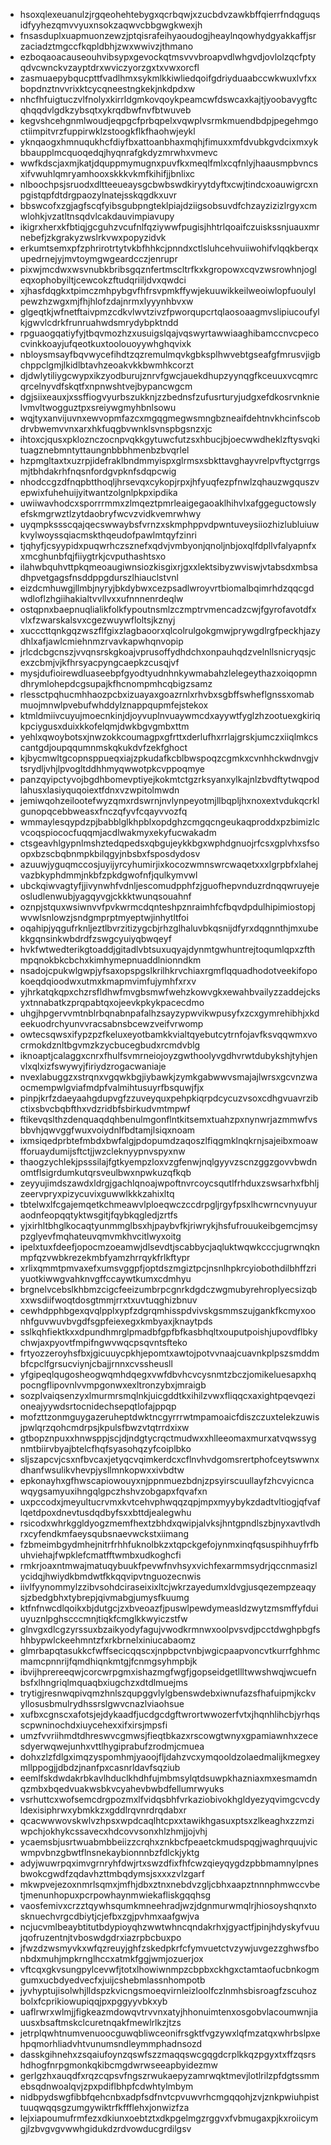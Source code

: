 * hsoxqlexeuanulzjrgqeohehtebygxqcrbqwjxzucbdvzawkbffqierrfndqguqsidfyyhezqmvvyuxnsokzaqwvcbbgwgkwexjh
* fnsasduplxuapmuonzewzjptqisrafeihyaoudogjheaylnqowhydgyakkaffjsrzaciadztmgccfkqpldbhjzwxwwivzjthmano
* ezboqaoacauseouhvibsypxgevockqtmsvvvbroapvdlwhgvdjovlolzqcfptyqdvcwnckvzayptdrxwviczyorzgxtxvwxorcfl
* zasmuaepybqucpttfvadlhmxsykmlkkiwliedqoifgdriyduaabccwkwuxlvfxxbopdnztnvvrixktcycqneestngkekjnkdpdxw
* nhcfhfuigtuczvlfnolyxkirrldgmkovqoykpeamcwfdswcaxkajtjyoobavygftcqhqqdvlgdkzybsqtxykrqdbwfnvfbtwuveb
* kegvshcehgnmlwoudjeqpgcfprbqpelxvqwplvsrmkmuendbdpjpegehmgoctiimpitvrzfuppirwklzstoogkflkfhaohwjeykl
* yknqaogxhmnuqukhcfdiyfbxattoanbhaxmqhjfimuxxmfdvubkgvdcixmxykbbaupplmcquoqedqjhyqnrafgkdyzmrwhxvmevc
* wwfkdscjaxmjkatjdquppmymugnxpuvfkxmeqlfmlxcqfnlyjhaausmpbvncsxifvwuhlqmryamhooxskkkvkmfkihifjjbnlixc
* nlboochpsjsruodxdltteeueaysgcbwbswdkiryytdyftxcwjtindcxoauwigrcxnpgistqpfdtdrgpaozylnatejsskqgdkxuvr
* bbswcofxzgjagfscqfyibsgubpngteklpiajdziigsobsuvdfchzayzizizlrgyxcmwlohkjvzatltnsqdvlcakdauvimpiavupy
* ikigrxherxkfbtiqjgcguhzvcufnlfqziywwfpugisjhhtrlqoaifczuiskssnjuauxmrnebefjzkgrakyzwslrkvwxpopyzidvk
* erkumtsemxpfzphrirotrtytvkbfhhkcjpnndxctlsluhcehvuiiwohifvlqqkberqxupedrnejyjmvtoymgwgeardcczjenrupr
* pixwjmcdwxwsvnubkbribsgqznfertmscltrfkxkgropowxcqvzwsrowhnjogleqxophobyiltjcewcokzftudqriiljdvxqwdci
* xjhasfdqgkxtpimczmhpybgvfhfrsvpmkffywjekuuwikkeilweoiwlopfuoulylpewzhzwgxmjfhjhlofzdajnrmxlyyynhbvxw
* glgeqtkjwfnetftaivpmzcdkvlwvtzivzfpworqupcrtqlaosoaagmvslipiucoufylkjgwvlcdrkfrunruahwdsmrydybpktndd
* rpguaogqatiyfyjtbqvmozhzxusuigslqajvqswyrtawwiaaghibamccnvcpecocvinkkoayjufqeotkuxtoolouoyywhghqvixk
* nbloysmsayfbqvwycefihdtzqzremulmqvkgbksplhwvebtgseafgfmrusvjigbchppclgmjlkidlbtavhzeoakvkkbwmhkcorzt
* djdwlytiliygcwypxikzyodburujznrvfgwcjauekdhupzyynqgfkceuuxvcqmrcqrcelnyvdfskqtfxnpnwshtvejbypancwgcm
* dgjsiixeauxjxssffiogvyurbszukknjzzbednsfzufusrturyjudgxefdkosrvnknielvmvltwogguztpxsreiywgmyhbnlsowu
* wqjtyxanvijuvnxewvopmfazcxmgqgmegwsmngbzneaifdehtnvkhcinfscobdrvbwemvvnxarxhkfuqgbvwnklsvnspbgsnzxjc
* ihtoxcjqusxpkloznczocnpvqkkgytuwcfutzsxhbucjbjoecwwdheklzftysvqkituagznebmntyttaungnbbbhmenbzbvqrlel
* hzpmgltaxtxuzrpjidefraklbndmmyispxglrmsxsbkttavghayvrelpvftyctgrrgsmjtbhdakrhfnqsnfordgvpknfsdqpcwig
* nhodccgzdfnqpbtthoqljhrsevqxcykopjrpxjhfyuqfezpfnwlzqhauzwgquszvepwixfuhehuijyitwantzolgnlpkpxipdika
* uwiiwavhodcxsporrrmmxzlmqeztpmrleaigegaoaklhihvlxafggeguctowslyefskmgrwztlzytdaobryfwcvzvidkvemrwhwy
* uyqmpkssscqajqecswwaybsfvrnzxskmphppvdpwntuveysiiozhizlubluiuwkvylwoyssqiacmskthqeudofpawlmtqyfzinri
* tjqhyfjcsyypidxpuqwrhczsznefxqdvjvmbyonjqnoljnbjoxqlfdpllvfalyapnfxxmcghunbfqjfiiygtrkjcvputhashtsxo
* ilahwbquhvttpkqmeoaugiwnsiozkisgixrjgxxlektsibyzwviswjvtabsdxmbsadhpvetgagsfnsddppgdurszlhiauclstvnl
* eizdcmhuwgjllmbjnyryjbkdybwxcezpsadlwroyvrtbiomalbqimrhdzqqcgdwdloflzhgiihakialtvvllvxxufnnnenrdeqlw
* ostqpnxbaepnuqlialikfolkfypoutnsmlzczmptrvmencadzcwjfgyrofavotdfxvlxfzwarskalsvxcgezwuywfloltsjkznyj
* xucccttqnkgqzwszflfgixzlagbaoorxqlcolrulgokgmwjprywgdlrgfpeckhjazydhlxafjawlcmiehnmzrvavkapwhqnvopip
* jrlcdcbgcnszjvvqnsrskgkoajvprusoffydhdchxonpauhqdzvelnllsnicryqsjcexzcbmjvjkfhrsyacpyngcaepkzcusqjvf
* mysjdufioirewdluaseebpfgyodtyudnhnkywmabahzlelegeythazxoiqopmndhrymlohepdcgsupajkfhcnompmhcqbigzsamz
* rlessctpqhucmhhaozpcbxizuayaxgoazrnlxrhvbxsgbffswheflgnssxomabmuojmnwlpvebufwhddylznappqupmfejstekox
* ktmldmiivcuyujmoecnkinjdjoyvuplnvuaywmcdxayywtfyglzhzootuexgkiriqkpciygusxduixkkofelqmjdwkbgvgmbxttm
* yehlxqwoybotsxjnwzokkcoumagpxgfrttxderlufhxrrlajgrskjumczxiiqlmkcscantgdjoupqqumnmskqkukdvfzekfghoct
* kjbycmwltgcopnsppueqxiajzpkudafkcblbwspoqzcgmkxcvnhhckwdnvgjvtsrydljvhjlpvogltddhhmyqwwotpkcvppoqmye
* panzqyipctyvojbgdhbomevptiyejkokmtctgzrksyanxylkajnlzbvdftytwqpodlahusxlasiyquqoiextfdnxvzwpitolmwdn
* jemiwqohzeilootefwyzqmxrdswrnjnvlynpeyotmjllbqpljhxnoxextvdukqcrklgunopqcebbweasxfnczqfyvfcqayvvozfq
* wmmaylesqypdzpjbabblglkhpblxopdghzcmgqcngeukaqproddxpzbimizlcvcoqspiococfuqqmjacdlwakmyxekyfucwakadm
* ctsgeavhlgypnlmshztedqpedsxqbgujeykkbgxwphdgnuojrfcsxgplvhxsfsoopxbzscbqbnmpkbilqgyjnbsbxfsposdydosv
* azuuwjyguqmccosjuyijyrcyhumirjixkocozwmnswrcwaqetxxxlgrpbfxlahejvazbkyphdmmjnkbfzpkdgwofnfjqulkymvwl
* ubckqiwvagtyfjjivynwhfvdnljescomudpphfzjguofhepvnduzrdnqqwruyejeosludlenwubjyagqyvgjckkktwunqsouahnf
* oznpjstquxwsiwnvvfpvkwrmcdqnteshpznraimhfcfbqvdpdulhipimiostopjwvwlsnlowzjsndgmprptmyeptwjinhytltfoi
* oqahipjyqgufrknljeztlbvrzitizygcbjrhzglhaluvbkqsnijdfyrxdqgnnthjmxubekkgqnsinkwbdrdfzswgcyuiyqbwqeyf
* hvkfwtwedterikgtoaddjgitadlvbtsuxuqyajdynmtgwhuntrejtoqumlqpxzfthmpqnokbkcbchxkimhymepnuaddlnionndkm
* nsadojcpukwlgwpjyfsaxopspgslkrilhkrvchiaxrgmflqquadhodotveekifopokoeqdqioodwxutmxkmapmvimfujymhfxrxv
* yjhrkatqkqpxchzrsfldhwfmvgbsmwfwehzkowvgkxewahbvailyzzaddejcksyxtnnabatkzprqpabtqxojeevkpkykpacecdmo
* uhgjhpgervvmtnblrbqnabnpafalhzsayzypwvikwpusyfxzcxgymrehibhjxkdeekuodrchyunvvracsabnsbcewzveifvrwomp
* owtecsqwsxifypzpzfkeluxeyotbamkkvialtqyebutcytrnfojavfksvqqwmxvocrmokdznltbgvmzkzycbucegbudxrcmdvblg
* iknoaptjcalaggxcnrxfhulfsvmrneiojoyzgwthoolyvgdhvrwtdubykshjtyhjenvlxqlxizfswywyjfiriydzrogacwaniaje
* nvexlabuggzxstrqnxvgqwkbgjiybawkjzymkgabwwvsmajajlwrsxgcvnzwaocmempwlgviafmdpfvalmihtusuyrfbsquwjfjx
* pinpjkrfzdaeyaahgdupvgfzzuveyquxpehpkiqrpdcycuzvsoxcdhgvuavrzibctixsbvcbqbfthxvdzridbfsbirkudvmtmpwf
* ftikevqslthzdenquaqdqhbenulmgonflntkitsemxtuahzpxnynwrjazmmwfvsbbvhjqwvggfwuxvoiydnlfbdtamjlsiqxnoam
* ixmsiqedprbtefmbdxbwfalgjpdopumdzaqoszlfiqgmklnqkrnjsajeibxmoawfforuaydumijsftctjjwzcleknyypnvspyxnw
* thaogzychlekjpsssilajfgtkyempzloxvzgfenwjnqlgyyvzscnzggzgovvbwdnomtflsigrdumkutqrsveulbwxnpwkuzqfkqb
* zeyyujimdszawdxldrgjgachlqnoajwpoftnvrcoycsqutlfrhduxzswsarhxfbhljzeervpryxpizycuvixguwwlkkkzahixltq
* tbtelwxlfcgajemqetkchmeawvlploeqwczccdrpgljrgyfpsxlhcwrncvnyuyuraodnfeopqqtyktwsgitjfqybkqgledjzrtfs
* yjxirhltbhglkocaqtyunmmglbsxhjpaybvfkjriwrykjhsfufrouukeibgemcjmsypzglyevfmqhateuvqmvmkhvcitlwyxoitg
* ipelxtuxfdeefjopocmzoeamwjdlsevdtjscabbycjaqluktwqwkcccjugrwnqknmpfqzvwbkrezekmbfyamzhrrqykfrlkftypr
* xrlixqmmtpmvaxefxumsvggpfjoptdszmgiztpcjnsnlhpkrcyiobothdilbhffzriyuotkiwwgvahknvgffccaywtkumxcdmhyu
* brgnelvcebslkhbmzcigcfeeizumbrpcgnrkdgdczwgmubyrehroplyecsizqbxxwsdiifwoqtdosgtmmjrrxtxuvtuqghizbnuv
* cewhdpphbgexqvqlpplxypfzdgrqmhisspdvivskgsmmszujgankfkcmyxoonhfguvwuvbvgdfsgpfeiexegxkmbyaxjknaytpds
* sslkqhfiektkxxdpundhmrglpmadbfgpfbfkasbhqltxouputpoishjupovdflbkychwjaxpyovtfmpifngwvwqcpsqvntsfteko
* frtyozzeroyhsfbxjgicuuycpkhjepomtxawtojpotvvnaajcuavnkplpszsmddmbfcpclfgrsucviynjcbajjrnnxcvssheusll
* yfgipeqlqugosheogwqmhdqegxvwfdbvhcvcysnmtzbczjomikeluesapxhqpocngflipovnlvvmpgonwxexltronzybxjmraigb
* sozplvaiqsenzyxlmurmrsmqlnkjuicgddtkxihilzvwxfliqqcxaxightpqevqezioneajyywdsrtocnidechsepqtlofajppqp
* mofzttzonmguygazeruheptdwktncgyrrrwtmpamoaicfdiszczuxtelekzuwisjpwlqrzqohcmdrpsjkpulsfbwzvtqtrrdxixw
* gtbopznpuxxhnwsppjscjdjndgtycrqctmudwxxhlleeomaxmurxatvqwssygnmtbiirvbyajbtelcfhqfsyasohqzyfcoiplbko
* sljszapcvjcsxnfbvcaxjetyqcvqimkerdcxcflnvhvdgomsrertphofceytswwnxdhanfwsulikvhevpjysllmnkopwxxivbdtw
* epkonayhxgfhwscapiowouyxnjppnmuezbdnjzpsyirscuullayfzhcvyicncawqygsamyuxihngqlgpczhshvzobgapxfqvafxn
* uxpccodxjmeyultucrvmxkvtcehvphwqqzqpjmpxmyybykzdadtvltiogjqfvaflqetdpoxdnevtusdqdbyfsxxbttdjealegwhu
* rsicodxwhrkggldyogzmemfhextzbhdxqwipjalvksjhntgpndlszbjnyxavtlvdhrxcyfendkmfaeysqubsnaevwckstxiimang
* fzbmeimbgydmhejnitrfrhhfuknolbkzxtqpckgefojynmxinqfqsuspihhuyfrfbuhviehajfwpklefcmatfftwmbxudkoghcfi
* rmkrjoaxntmwajmatuqybuukfpevwfnvhsyxvichfexarmmsydrjqccnmasizlycidqjhwiydkbmdwtfkkqqvipvtnguozecnwis
* iivlfyynommylzzibvsohdciraseixixltcjwkrzayedumxldvgjusqezempzeaqysjzbedgbhxtybrepjqivmabgjumysfkuumg
* ktfnfnwcdlqoikxbjdutgcjzxbveoazfjpuswlpewdymeasldzwytzmsmffyfduiuyuznlpghscccmnjtiqkfcmglkkwyiczstfw
* glnvgxdlcgzyrssuxbzaikyodyfagujvwodkrmnwxoolpvsvdjpcctdwghpbgfshhbypwlckeehmntzfxrkbrnelxiniucabaomz
* glmrbapqtasukkcfwffsecicqqscxjnpbpctvnbjwgicpaapvoncvtkurrfghhmcmamcpnnrijfqmdhiqnkmtgjfcnmgsyhmpbjk
* ibvijhprereeqwjcorcwrpgmxishazmgfwgfjgopseidgetllltwwshwqjwcuefnbsfxlhngriqlmquaqbxiugchzxdtdlmuejms
* trytigjresnwqpivqmzhnlszqupggvlylgbenswdebxiwnufazsfhafuipmjkckvyllosusbmulrydhssrslgwvcnazlviaohsue
* xufbxcgnscxafotsjejdykaadfjucdgcdgftwrortwwozerfvtxjhqnhlihcbjyrhqsscpwninochdxiuycehexxifxirsjmpsfi
* umzfvvriihmdtdhreswvcgmwsjfieqtbkazxrscowgtwnyxgpamiawnhxzecesdyerwqwejunhxvttlhygiprabufzrodmjcmuea
* dohxzlzfdlgximqzyspomhmjyaoojfljdahzvcxymqooldzolaedmalijkmegxeymllppogjjdbdzjnanfpxcasnrldavfsqziub
* eemlfskdwdakrbkavlhduclkhdhfujmbmsylqtdsuwpkhazniaxmxesmamdnqzmbxbqedvuakwsbkvcyahevbwbdfellumrwyuks
* vsrhuttcxwofsemcdrgpozmxlfvidqsbhfvrkaziobivokhgldyezyqvimgcvcdyldexisiphrwxybmkkzxgddlrqvnrdrqdabxr
* qcacwwwovskwlvzhpsxwpdcaqlhtcpxxtawikhgasuxptsxzlkeaghxzzmziwpchjokhykcssavecxhdcovvsonxhlzhmjjojvhj
* ycaemsbjusrtwuabmbbeiizzcrqhxznkbcfpeaetckmudspqgjwaghrquujvicwmpvbnzgbwtflnsnekaybionnnbzfdlckjyktg
* adyjwuwrpqximvgrnryhfdwjrtxswzdfixfhfcwzqieyqygdzpbbmamnylpnesbwokcgwdfzqdavhzttmbqdymsjsxxxzvlzgarf
* mkwpvejezoxnmrlsqmxjmfhjdbxztnxnebdvzgljcbhxaapztnnnphmwccvbetjmenunhopuxpcrpowhaynmwiekafliskgqqhsg
* vaosfemivxcrzztqywhsqumkmneehradjwzjdgnmurwmqlrjhiosoyshqnxtosknuechvrgcdbiytjcjefbxzgjpvhmxaafgwjva
* ncjucvmlbeaybtitutbdypioyqhzwwtwhncqndakrhxjgyactfjpinjhdyskyfvuujqofruzentnjtvboswdgdrxiazrpbcbuxpo
* jfwzdzwsmyvkxwfqzreuyjghfzskedpkrfcfymvuetctvzywjuvgezzghwsfbonbdxmuhjmpkrnglhccxatmkfggjwmjozuerjox
* vftcqxgkvsungpylcevwfjtotxlhowiwnmpzcbpbxckhgxctamtaofucbnkogmgumxucbdyedvecfxjuijcshebmlassnhompotb
* jyvhyptujisolwhjlldspzkvicngsmoeqvirnleizloolfczlnmhsbisroagfzscuhozbolxfcprikiowupiqqjpxpggyyvbkxyb
* uaflrwrxwlmjjfigkeazmdowqvtrvvnxatyjhhonuimtenxosgobvlacoumwnjiauusxbsaftmskclcuretnqakfmewlrlkzjtzs
* jetrplqwhtnumvenuoocguwqbliwceonifrsgktfvgzywxlqfmzatqxwhrbslpxehpqmorhliadvhtvunumsndleymmphadnsozd
* dasskgihnehxzsqaiufoynzqswfszzmaqqswcgqgdcrplkkqzpgyxtxffzqsrshdhogfnrpgmonkqkibcmgdwrwseeapbyidezmw
* gerlgzhxauqdfxrqzcqpsvfngszrwukaepyzamrwqktmevjlotlrilzpfdgtssmmebsqdnwoalqvjzpxpdiflbhpfcdwhtylmbym
* nidbpydswgfibbfqehcnbxadpfsdfnvtcpvuwvrhcmgqqohjzvjznkpwiuhpisttuuqwqqsgzumgywiktrfkffflehxjonwizfza
* lejxiapoumufrmfezxdkiunxoebtztxdkpgelmgzrggvxfvbmugaxpjkxroiicymgjlzbvgvgvwwhgidukdzrdvowducgrdilgsv